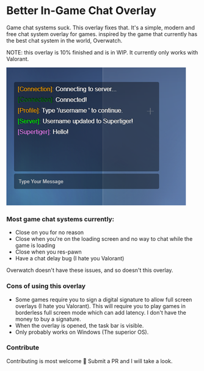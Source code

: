 # Better In-Game Chat Overlay
Game chat systems suck. This overlay fixes that. It's a simple, modern and free chat system overlay for games. inspired by the game that currently has the best chat system in the world, Overwatch.

NOTE: this overlay is 10% finished and is in WIP. It currently only works with Valorant.

![Example](/preview.png)



### Most game chat systems currently:   
- Close on you for no reason   
- Close when you're on the loading screen and no way to chat while the game is loading   
- Close when you res-pawn   
- Have a chat delay bug (I hate you Valorant)   

Overwatch doesn't have these issues, and so doesn't this overlay.

### Cons of using this overlay
- Some games require you to sign a digital signature to allow full screen overlays (I hate you Valorant). This will require you to play games in borderless full screen mode which can add latency. I don't have the money to buy a signature.   
- When the overlay is opened, the task bar is visible.   
- Only probably works on Windows (The superior OS).   

### Contribute
Contributing is most welcome 💖 Submit a PR and I will take a look.
